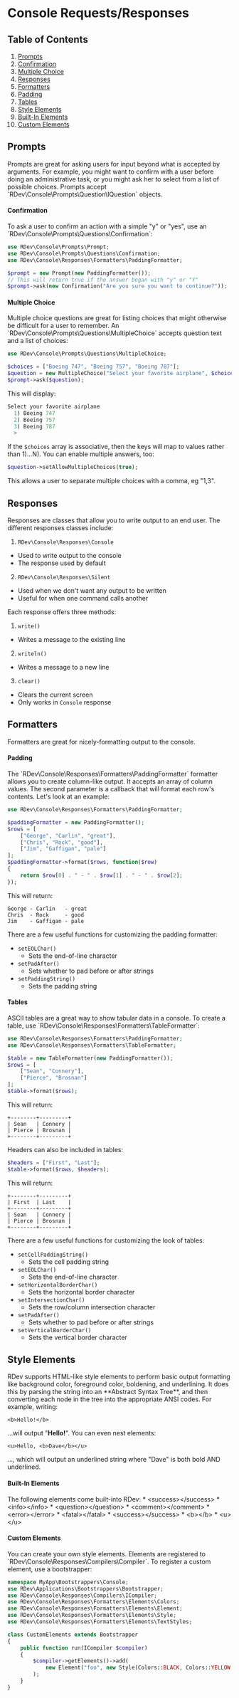 # Console Requests/Responses

## Table of Contents
1. [Prompts](#prompts)
  1. [Confirmation](#confirmation)
  2. [Multiple Choice](#multiple-choice)
2. [Responses](#responses)
3. [Formatters](#formatters)
  1. [Padding](#padding)
  2. [Tables](#tables)
4. [Style Elements](#style-elements)
  1. [Built-In Elements](#built-in-elements)
  2. [Custom Elements](#custom-elements)

<h2 id="prompts">Prompts</h2>
Prompts are great for asking users for input beyond what is accepted by arguments.  For example, you might want to confirm with a user before doing an administrative task, or you might ask her to select from a list of possible choices.  Prompts accept `RDev\Console\Prompts\Question\IQuestion` objects.

<h4 id="confirmation">Confirmation</h4>
To ask a user to confirm an action with a simple "y" or "yes", use an `RDev\Console\Prompts\Questions\Confirmation`:

```php
use RDev\Console\Prompts\Prompt;
use RDev\Console\Prompts\Questions\Confirmation;
use RDev\Console\Responses\Formatters\PaddingFormatter;

$prompt = new Prompt(new PaddingFormatter());
// This will return true if the answer began with "y" or "Y"
$prompt->ask(new Confirmation("Are you sure you want to continue?"));
```

<h4 id="multiple-choice">Multiple Choice</h4>
Multiple choice questions are great for listing choices that might otherwise be difficult for a user to remember.  An `RDev\Console\Prompts\Questions\MultipleChoice` accepts question text and a list of choices:

```php
use RDev\Console\Prompts\Questions\MultipleChoice;

$choices = ["Boeing 747", "Boeing 757", "Boeing 787"];
$question = new MultipleChoice("Select your favorite airplane", $choices);
$prompt->ask($question);
```

This will display:

```php
Select your favorite airplane
  1) Boeing 747
  2) Boeing 757
  3) Boeing 787
  > 
```

If the `$choices` array is associative, then the keys will map to values rather than 1)...N).  You can enable multiple answers, too:

```php
$question->setAllowMultipleChoices(true);
```

This allows a user to separate multiple choices with a comma, eg "1,3".

<h2 id="responses">Responses</h2>
Responses are classes that allow you to write output to an end user.  The different responses classes include:

1. `RDev\Console\Responses\Console`
  * Used to write output to the console
  * The response used by default
2. `RDev\Console\Responses\Silent`
  * Used when we don't want any output to be written
  * Useful for when one command calls another
  
Each response offers three methods:

1. `write()`
  * Writes a message to the existing line
2. `writeln()`
  * Writes a message to a new line
3. `clear()`
  * Clears the current screen
  * Only works in `Console` response

<h2 id="formatters">Formatters</h2>
Formatters are great for nicely-formatting output to the console.

<h4 id="padding">Padding</h4>
The `RDev\Console\Responses\Formatters\PaddingFormatter` formatter allows you to create column-like output.  It accepts an array of column values.  The second parameter is a callback that will format each row's contents.  Let's look at an example:
 
```php
use RDev\Console\Responses\Formatters\PaddingFormatter;

$paddingFormatter = new PaddingFormatter();
$rows = [
    ["George", "Carlin", "great"],
    ["Chris", "Rock", "good"],
    ["Jim", "Gaffigan", "pale"]
];
$paddingFormatter->format($rows, function($row)
{
    return $row[0] . " - " . $row[1] . " - " . $row[2];
});
```

This will return:
```
George - Carlin   - great
Chris  - Rock     - good
Jim    - Gaffigan - pale
```

There are a few useful functions for customizing the padding formatter:

* `setEOLChar()`
  * Sets the end-of-line character
* `setPadAfter()`
  * Sets whether to pad before or after strings
* `setPaddingString()`
  * Sets the padding string

<h4 id="tables">Tables</h4>
ASCII tables are a great way to show tabular data in a console.  To create a table, use `RDev\Console\Responses\Formatters\TableFormatter`:

```php
use RDev\Console\Responses\Formatters\PaddingFormatter;
use RDev\Console\Responses\Formatters\TableFormatter;

$table = new TableFormatter(new PaddingFormatter());
$rows = [
    ["Sean", "Connery"],
    ["Pierce", "Brosnan"]
];
$table->format($rows);
```

This will return:

```
+--------+---------+
| Sean   | Connery |
| Pierce | Brosnan |
+--------+---------+
```

Headers can also be included in tables:

```php
$headers = ["First", "Last"];
$table->format($rows, $headers);
```

This will return:

```
+--------+---------+
| First  | Last    |
+--------+---------+
| Sean   | Connery |
| Pierce | Brosnan |
+--------+---------+
```

There are a few useful functions for customizing the look of tables:

* `setCellPaddingString()`
  * Sets the cell padding string
* `setEOLChar()`
  * Sets the end-of-line character
* `setHorizontalBorderChar()`
  * Sets the horizontal border character
* `setIntersectionChar()`
  * Sets the row/column intersection character
* `setPadAfter()`
  * Sets whether to pad before or after strings
* `setVerticalBorderChar()`
  * Sets the vertical border character

<h2 id="style-elements">Style Elements</h2>
RDev supports HTML-like style elements to perform basic output formatting like background color, foreground color, boldening, and underlining.  It does this by parsing the string into an **Abstract Syntax Tree**, and then converting each node in the tree into the appropriate ANSI codes.  For example, writing:

```
<b>Hello!</b>
```

...will output "<b>Hello!</b>".  You can even nest elements:

```
<u>Hello, <b>Dave</b></u>
```

..., which will output an underlined string where "Dave" is both bold AND underlined.

<h4 id="built-in-elements">Built-In Elements</h4>
The following elements come built-into RDev:
* &lt;success&gt;&lt;/success&gt;
* &lt;info&gt;&lt;/info&gt;
* &lt;question&gt;&lt;/question&gt;
* &lt;comment&gt;&lt;/comment&gt;
* &lt;error&gt;&lt;/error&gt;
* &lt;fatal&gt;&lt;/fatal&gt;
* &lt;success&gt;&lt;/success&gt;
* &lt;b&gt;&lt;/b&gt;
* &lt;u&gt;&lt;/u&gt;

<h4 id="custom-elements">Custom Elements</h4>
You can create your own style elements.  Elements are registered to `RDev\Console\Responses\Compilers\Compiler`.  To register a custom element, use a bootstrapper:

```php
namespace MyApp\Bootstrappers\Console;
use RDev\Applications\Bootstrappers\Bootstrapper;
use RDev\Console\Responses\Compilers\ICompiler;
use RDev\Console\Responses\Formatters\Elements\Colors;
use RDev\Console\Responses\Formatters\Elements\Element;
use RDev\Console\Responses\Formatters\Elements\Style;
use RDev\Console\Responses\Formatters\Elements\TextStyles;

class CustomElements extends Bootstrapper
{
    public function run(ICompiler $compiler)
    {
        $compiler->getElements()->add(
            new Element("foo", new Style(Colors::BLACK, Colors::YELLOW, [TextStyles::BOLD]))
        );
    }
}
```